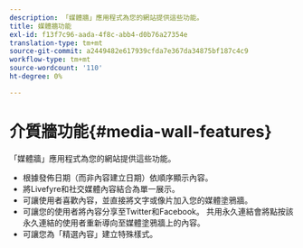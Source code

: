 ```yaml
---
description: 「媒體牆」應用程式為您的網站提供這些功能。
title: 媒體牆功能
exl-id: f13f7c96-aada-4f8c-abb4-d0b76a27354e
translation-type: tm+mt
source-git-commit: a2449482e617939cfda7e367da34875bf187c4c9
workflow-type: tm+mt
source-wordcount: '110'
ht-degree: 0%

---
```


# 介質牆功能{#media-wall-features}

「媒體牆」應用程式為您的網站提供這些功能。



* 根據發佈日期（而非內容建立日期）依順序顯示內容。
* 將Livefyre和社交媒體內容結合為單一展示。
* 可讓使用者喜歡內容，並直接將文字或像片加入您的媒體塗鴉牆。
* 可讓您的使用者將內容分享至Twitter和Facebook。 共用永久連結會將點按該永久連結的使用者重新導向至媒體塗鴉牆上的內容。
* 可讓您為「精選內容」建立特殊樣式。
